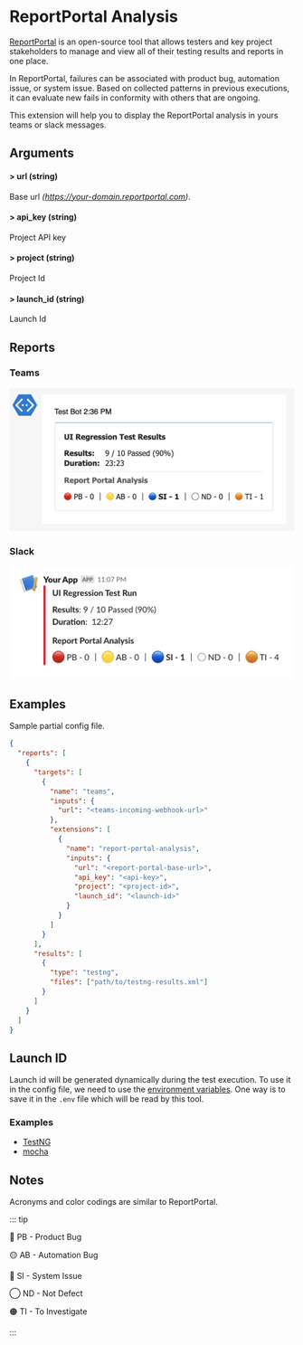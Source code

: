 # ReportPortal Analysis

[ReportPortal](https://reportportal.io/) is an open-source tool that allows testers and key project stakeholders to manage and view all of their testing results and reports in one place.

In ReportPortal, failures can be associated with product bug, automation issue, or system issue. Based on collected patterns in previous executions, it can evaluate new fails in conformity with others that are ongoing.

This extension will help you to display the ReportPortal analysis in yours teams or slack messages.

## Arguments

#### > url (string)

Base url _(https://your-domain.reportportal.com)_.

#### > api_key (string)

Project API key

#### > project (string)

Project Id

#### > launch_id (string)

Launch Id

## Reports

### Teams

![teams-link](../assets/images/teams/teams-report-portal-analysis.png)

### Slack

![slack-link](../assets/images/slack/slack-report-portal-analysis.png)

## Examples

Sample partial config file.

```json {11-19}
{
  "reports": [
    {
      "targets": [
        {
          "name": "teams",
          "inputs": {
            "url": "<teams-incoming-webhook-url>"
          },
          "extensions": [
            {
              "name": "report-portal-analysis",
              "inputs": {
                "url": "<report-portal-base-url>",
                "api_key": "<api-key>",
                "project": "<project-id>",
                "launch_id": "<launch-id>"
              }   
            }
          ]
        }
      ],
      "results": [
        {
          "type": "testng",
          "files": ["path/to/testng-results.xml"]
        }
      ]
    }
  ]
}
```

## Launch ID

Launch id will be generated dynamically during the test execution. To use it in the config file, we need to use the [environment variables](/guides/environment-variables). One way is to save it in the `.env` file which will be read by this tool.

### Examples

- [TestNG](https://github.com/reportportal/agent-java-testNG/issues/180)
- [mocha](https://github.com/reportportal/agent-js-mocha/issues/78)

## Notes

Acronyms and color codings are similar to ReportPortal.

::: tip

🔴 PB - Product Bug

🟡 AB - Automation Bug

🔵 SI - System Issue

◯ ND - Not Defect

🟠 TI - To Investigate

:::